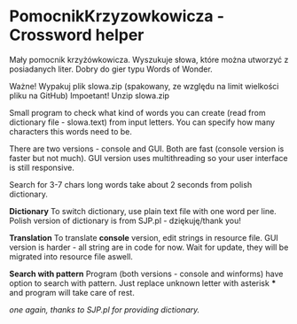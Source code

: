 # **PomocnikKrzyzowkowicza - Crossword helper**
Mały pomocnik krzyżówkowicza. Wyszukuje słowa, które można utworzyć z posiadanych liter. Dobry do gier typu Words of Wonder.

Ważne! Wypakuj plik slowa.zip (spakowany, ze względu na limit wielkości pliku na GitHub)
Impoetant! Unzip slowa.zip

Small program to check what kind of words you can create (read from dictionary file - slowa.text) from input letters.
You can specify how many characters this words need to be.

There are two versions - console and GUI. Both are fast (console version is faster but not much).
GUI version uses multithreading so your user interface is still responsive.

Search for 3-7 chars long words take about 2 seconds from polish dictionary.

**Dictionary**
To switch dictionary, use plain text file with one word per line.
Polish version of dictionary is from SJP.pl - dziękuję/thank you!

**Translation**
To translate **console** version, edit strings in resource file.
GUI version is harder - all string are in code for now. Wait for update, they will be migrated into resource file aswell.

**Search with pattern**
Program (both versions - console and winforms) have option to search with pattern. Just replace unknown letter with asterisk __*__ and program will take care of rest.

_one again, thanks to SJP.pl for providing dictionary._
